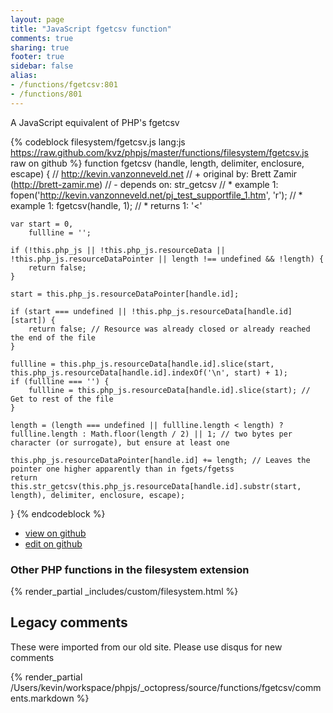 ```yaml
---
layout: page
title: "JavaScript fgetcsv function"
comments: true
sharing: true
footer: true
sidebar: false
alias:
- /functions/fgetcsv:801
- /functions/801
---
```

<!-- Generated by Rakefile:build -->
A JavaScript equivalent of PHP's fgetcsv

{% codeblock filesystem/fgetcsv.js lang:js https://raw.github.com/kvz/phpjs/master/functions/filesystem/fgetcsv.js raw on github %}
function fgetcsv (handle, length, delimiter, enclosure, escape) {
    // http://kevin.vanzonneveld.net
    // +   original by: Brett Zamir (http://brett-zamir.me)
    // -    depends on: str_getcsv
    // *     example 1: fopen('http://kevin.vanzonneveld.net/pj_test_supportfile_1.htm', 'r');
    // *     example 1: fgetcsv(handle, 1);
    // *     returns 1: '<'

    var start = 0,
        fullline = '';

    if (!this.php_js || !this.php_js.resourceData || !this.php_js.resourceDataPointer || length !== undefined && !length) {
        return false;
    }

    start = this.php_js.resourceDataPointer[handle.id];

    if (start === undefined || !this.php_js.resourceData[handle.id][start]) {
        return false; // Resource was already closed or already reached the end of the file
    }

    fullline = this.php_js.resourceData[handle.id].slice(start, this.php_js.resourceData[handle.id].indexOf('\n', start) + 1);
    if (fullline === '') {
        fullline = this.php_js.resourceData[handle.id].slice(start); // Get to rest of the file
    }

    length = (length === undefined || fullline.length < length) ? fullline.length : Math.floor(length / 2) || 1; // two bytes per character (or surrogate), but ensure at least one

    this.php_js.resourceDataPointer[handle.id] += length; // Leaves the pointer one higher apparently than in fgets/fgetss
    return this.str_getcsv(this.php_js.resourceData[handle.id].substr(start, length), delimiter, enclosure, escape);
}
{% endcodeblock %}

 - [view on github](https://github.com/kvz/phpjs/blob/master/functions/filesystem/fgetcsv.js)
 - [edit on github](https://github.com/kvz/phpjs/edit/master/functions/filesystem/fgetcsv.js)

### Other PHP functions in the filesystem extension
{% render_partial _includes/custom/filesystem.html %}
## Legacy comments
These were imported from our old site. Please use disqus for new comments
<div style="overflow-y: scroll; height: 500px;">
{% render_partial /Users/kevin/workspace/phpjs/_octopress/source/functions/fgetcsv/comments.markdown %}
</div>
